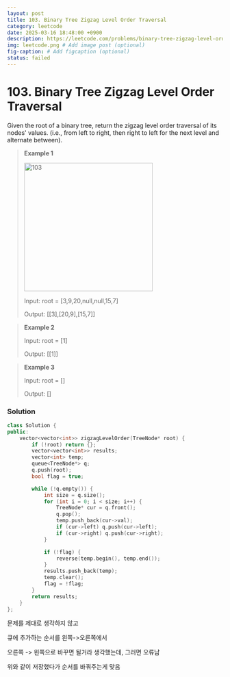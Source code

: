 ```yaml
---
layout: post
title: 103. Binary Tree Zigzag Level Order Traversal
category: leetcode
date: 2025-03-16 18:48:00 +0900
description: https://leetcode.com/problems/binary-tree-zigzag-level-order-traversal/description/
img: leetcode.png # Add image post (optional)
fig-caption: # Add figcaption (optional)
status: failed
---
```


# 103. Binary Tree Zigzag Level Order Traversal

Given the root of a binary tree, return the zigzag level order traversal of its nodes' values. (i.e., from left to right, then right to left for the next level and alternate between).

 

> **Example 1**
> 
> <img src="../imgs/103-1.jpg" alt="103" width="300"/>
> 
> Input: root = [3,9,20,null,null,15,7]
> 
> Output: [[3],[20,9],[15,7]]


> **Example 2**
> 
> Input: root = [1]
> 
> Output: [[1]]


> **Example 3**
> 
> Input: root = []
> 
> Output: []



### Solution 
```cpp
class Solution {
public:
    vector<vector<int>> zigzagLevelOrder(TreeNode* root) {
        if (!root) return {};
        vector<vector<int>> results;
        vector<int> temp;
        queue<TreeNode*> q;
        q.push(root);
        bool flag = true; 

        while (!q.empty()) {
            int size = q.size();
            for (int i = 0; i < size; i++) {
                TreeNode* cur = q.front();
                q.pop();
                temp.push_back(cur->val);
                if (cur->left) q.push(cur->left);
                if (cur->right) q.push(cur->right);
            }

            if (!flag) {
                reverse(temp.begin(), temp.end());
            }
            results.push_back(temp);
            temp.clear();
            flag = !flag;
        }
        return results;
    }
};
```

문제를 제대로 생각하지 않고 

큐에 추가하는 순서를 왼쪽->오른쪽에서

오른쪽 -> 왼쪽으로 바꾸면 될거라 생각했는데, 그러면 오류남

위와 같이 저장했다가 순서를 바꿔주는게 맞음 